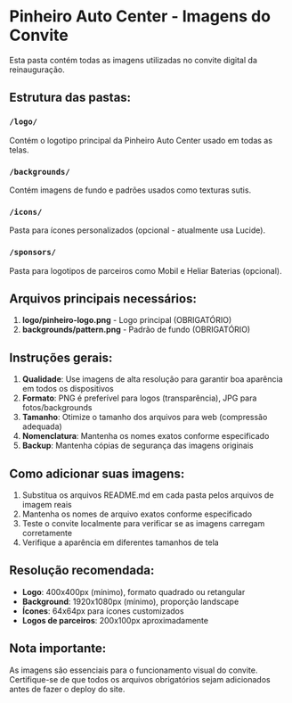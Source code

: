 # Pinheiro Auto Center - Imagens do Convite

Esta pasta contém todas as imagens utilizadas no convite digital da reinauguração.

## Estrutura das pastas:

### `/logo/`
Contém o logotipo principal da Pinheiro Auto Center usado em todas as telas.

### `/backgrounds/`
Contém imagens de fundo e padrões usados como texturas sutis.

### `/icons/`
Pasta para ícones personalizados (opcional - atualmente usa Lucide).

### `/sponsors/`
Pasta para logotipos de parceiros como Mobil e Heliar Baterias (opcional).

## Arquivos principais necessários:

1. **logo/pinheiro-logo.png** - Logo principal (OBRIGATÓRIO)
2. **backgrounds/pattern.png** - Padrão de fundo (OBRIGATÓRIO)

## Instruções gerais:

1. **Qualidade**: Use imagens de alta resolução para garantir boa aparência em todos os dispositivos
2. **Formato**: PNG é preferível para logos (transparência), JPG para fotos/backgrounds
3. **Tamanho**: Otimize o tamanho dos arquivos para web (compressão adequada)
4. **Nomenclatura**: Mantenha os nomes exatos conforme especificado
5. **Backup**: Mantenha cópias de segurança das imagens originais

## Como adicionar suas imagens:

1. Substitua os arquivos README.md em cada pasta pelos arquivos de imagem reais
2. Mantenha os nomes de arquivo exatos conforme especificado
3. Teste o convite localmente para verificar se as imagens carregam corretamente
4. Verifique a aparência em diferentes tamanhos de tela

## Resolução recomendada:

- **Logo**: 400x400px (mínimo), formato quadrado ou retangular
- **Background**: 1920x1080px (mínimo), proporção landscape
- **Ícones**: 64x64px para ícones customizados
- **Logos de parceiros**: 200x100px aproximadamente

## Nota importante:

As imagens são essenciais para o funcionamento visual do convite. Certifique-se de que todos os arquivos obrigatórios sejam adicionados antes de fazer o deploy do site.